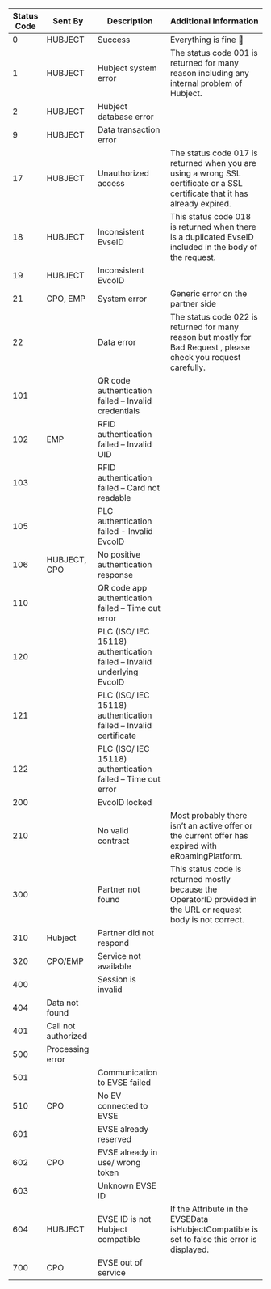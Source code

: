 |Status Code| Sent By | Description | Additional Information |
|---|---|---|---|
|0|HUBJECT|Success|Everything is fine 🙂|
|1|HUBJECT|Hubject system error|The status code 001 is returned for many reason including any internal problem of Hubject.|
|2|HUBJECT|Hubject database error||
|9|HUBJECT|Data transaction error||
|17|HUBJECT|Unauthorized access|The status code 017 is returned when you are using a wrong SSL certificate or a SSL certificate that it has already expired.|
|18|HUBJECT|Inconsistent EvseID|This status code 018 is returned when there is a duplicated EvseID included in the body of the request.|
|19|HUBJECT|Inconsistent EvcoID||
|21|CPO, EMP|System error|Generic error on the partner side|
|22||Data error|The status code 022 is returned for many reason but mostly for Bad Request , please check you request carefully.|
|101||QR code authentication failed – Invalid credentials||
|102|EMP|RFID authentication failed – Invalid UID||
|103||RFID authentication failed – Card not readable||
|105||PLC authentication failed - Invalid EvcoID||
|106|HUBJECT, CPO|No positive authentication response||
|110||QR code app authentication failed – Time out error||
|120||PLC (ISO/ IEC 15118) authentication failed – Invalid underlying EvcoID||
|121||PLC (ISO/ IEC 15118) authentication failed – Invalid certificate||
|122||PLC (ISO/ IEC 15118) authentication failed – Time out error||
|200||EvcoID locked||
|210||No valid contract|Most probably there isn’t an active offer or the current offer has expired with eRoamingPlatform.|
|300||Partner not found|This status code is returned mostly because the OperatorID provided in the URL or request body is not correct.|
|310|Hubject|Partner did not respond||
|320|CPO/EMP|Service not available||
|400||Session is invalid||
|404|Data not found|||
|401|Call not authorized|||
|500|Processing error|||
|501||Communication to EVSE failed||
|510|CPO|No EV connected to EVSE||
|601||EVSE already reserved||
|602|CPO|EVSE already in use/ wrong token||
|603||Unknown EVSE ID||
|604|HUBJECT|EVSE ID is not Hubject compatible|If the Attribute in the EVSEData isHubjectCompatible is set to false this error is displayed.|
|700|CPO|EVSE out of service||![image](https://github.com/FirasHubject/OICP23_Integration_Guide/assets/135227574/dd4708b5-1ba8-4f50-bf1a-221d9fd5873b)
